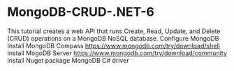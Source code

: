 # MongoDB-CRUD-.NET-6
This tutorial creates a web API that runs Create, Read, Update, and Delete (CRUD) operations on a MongoDB NoSQL database.
Configure MongoDB
Install MongoDB Compass https://www.mongodb.com/try/download/shell
Install MogoDB Server https://www.mongodb.com/try/download/community
Install Nuget package MongoDB C# driver

